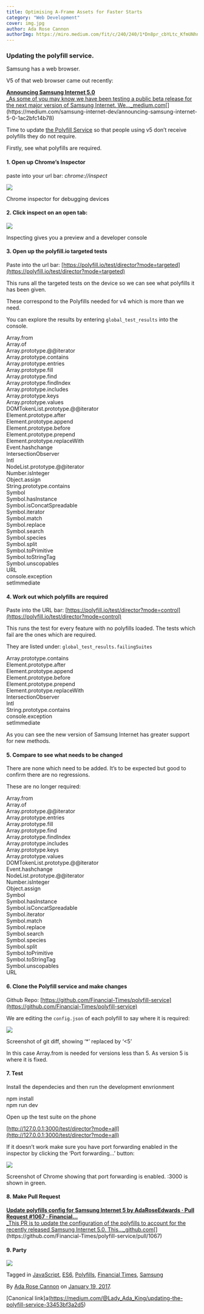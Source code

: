 ```yaml
---
title: Optimising A-Frame Assets for Faster Starts
category: "Web Development"
cover: img.jpg
author: Ada Rose Cannon
authorImg: https://miro.medium.com/fit/c/240/240/1*Dn8pr_cbYLtc_KfmUNhnBA.png
---
```


### Updating the polyfill service.

Samsung has a web browser.

V5 of that web browser came out recently:

[**Announcing Samsung Internet 5.0**  
_As some of you may know we have been testing a public beta release for the next major version of Samsung Internet. We…_medium.com](https://medium.com/samsung-internet-dev/announcing-samsung-internet-5-0-1ac2bfc14b78 "https://medium.com/samsung-internet-dev/announcing-samsung-internet-5-0-1ac2bfc14b78")[](https://medium.com/samsung-internet-dev/announcing-samsung-internet-5-0-1ac2bfc14b78)

Time to update [the Polyfill Service](https://cdn.polyfill.io) so that people using v5 don’t receive polyfills they do not require.

Firstly, see what polyfills are required.

#### 1\. Open up Chrome’s Inspector

paste into your url bar: _chrome://inspect_

![](https://cdn-images-1.medium.com/max/800/1*JtF_QUt4S-YV88zHPOFf9w.png)

Chrome inspector for debugging devices

#### 2\. Click inspect on an open tab:

![](https://cdn-images-1.medium.com/max/800/1*1ZsQXZ7Y20UYx_AP8uLZdg.png)

Inspecting gives you a preview and a developer console

#### 3\. Open up the polyfill.io targeted tests

Paste into the url bar: [https://polyfill.io/test/director?mode=targeted](https://polyfill.io/test/director?mode=targeted)

This runs all the targeted tests on the device so we can see what polyfills it has been given.

These correspond to the Polyfills needed for v4 which is more than we need.

You can explore the results by entering `global_test_results` into the console.

Array.from  
Array.of  
Array.prototype.@@iterator  
Array.prototype.contains  
Array.prototype.entries  
Array.prototype.fill  
Array.prototype.find  
Array.prototype.findIndex  
Array.prototype.includes  
Array.prototype.keys  
Array.prototype.values  
DOMTokenList.prototype.@@iterator  
Element.prototype.after  
Element.prototype.append  
Element.prototype.before  
Element.prototype.prepend  
Element.prototype.replaceWith  
Event.hashchange  
IntersectionObserver  
Intl  
NodeList.prototype.@@iterator  
Number.isInteger  
Object.assign  
String.prototype.contains  
Symbol  
Symbol.hasInstance  
Symbol.isConcatSpreadable  
Symbol.iterator  
Symbol.match  
Symbol.replace  
Symbol.search  
Symbol.species  
Symbol.split  
Symbol.toPrimitive  
Symbol.toStringTag  
Symbol.unscopables  
URL  
console.exception  
setImmediate

#### 4\. Work out which polyfills are required

Paste into the URL bar: [https://polyfill.io/test/director?mode=control](https://polyfill.io/test/director?mode=control)

This runs the test for every feature with no polyfills loaded. The tests which fail are the ones which are required.

They are listed under: `global_test_results.failingSuites`

Array.prototype.contains  
Element.prototype.after  
Element.prototype.append  
Element.prototype.before  
Element.prototype.prepend  
Element.prototype.replaceWith  
IntersectionObserver  
Intl  
String.prototype.contains  
console.exception  
setImmediate

As you can see the new version of Samsung Internet has greater support for new methods.

#### 5\. Compare to see what needs to be changed

There are none which need to be added. It’s to be expected but good to confirm there are no regressions.

These are no longer required:

Array.from  
Array.of  
Array.prototype.@@iterator  
Array.prototype.entries  
Array.prototype.fill  
Array.prototype.find  
Array.prototype.findIndex  
Array.prototype.includes  
Array.prototype.keys  
Array.prototype.values  
DOMTokenList.prototype.@@iterator  
Event.hashchange  
NodeList.prototype.@@iterator  
Number.isInteger  
Object.assign  
Symbol  
Symbol.hasInstance  
Symbol.isConcatSpreadable  
Symbol.iterator  
Symbol.match  
Symbol.replace  
Symbol.search  
Symbol.species  
Symbol.split  
Symbol.toPrimitive  
Symbol.toStringTag  
Symbol.unscopables  
URL

#### 6\. Clone the Polyfill service and make changes

Github Repo: [https://github.com/Financial-Times/polyfill-service](https://github.com/Financial-Times/polyfill-service)

We are editing the `config.json` of each polyfill to say where it is required:

![](https://cdn-images-1.medium.com/max/800/1*q48Mi-HgnGb6hiSvKneDtw.png)

Screenshot of git diff, showing ‘*’ replaced by ‘<5’

In this case Array.from is needed for versions less than 5. As version 5 is where it is fixed.

#### 7\. Test

Install the dependecies and then run the development envrionment

npm install  
npm run dev

Open up the test suite on the phone

[http://127.0.0.1:3000/test/director?mode=all](http://127.0.0.1:3000/test/director?mode=all)

If it doesn’t work make sure you have port forwarding enabled in the inspector by clicking the ‘Port forwarding…’ button:

![](https://cdn-images-1.medium.com/max/800/1*Je_d3xTF9cfih-xmgEIuHw.png)

Screenshot of Chrome showing that port forwarding is enabled. :3000 is shown in green.

#### 8\. Make Pull Request

[**Update polyfills config for Samsung Internet 5 by AdaRoseEdwards · Pull Request #1067 · Financial…**  
_This PR is to update the configuration of the polyfills to account for the recently released Samsung Internet 5.0. This…_github.com](https://github.com/Financial-Times/polyfill-service/pull/1067 "https://github.com/Financial-Times/polyfill-service/pull/1067")[](https://github.com/Financial-Times/polyfill-service/pull/1067)

#### 9\. Party

![](https://cdn-images-1.medium.com/max/800/1*IQ4Mnr_vqVwlJyc1kv1ogw.gif)

Tagged in [JavaScript](https://medium.com/tag/javascript), [ES6](https://medium.com/tag/es6), [Polyfills](https://medium.com/tag/polyfill), [Financial Times](https://medium.com/tag/financial-times), [Samsung](https://medium.com/tag/samsung)

By [Ada Rose Cannon](https://medium.com/@Lady_Ada_King) on [January 19, 2017](https://medium.com/p/33453bf3a2d5).

[Canonical link]a(https://medium.com/@Lady_Ada_King/updating-the-polyfill-service-33453bf3a2d5)
